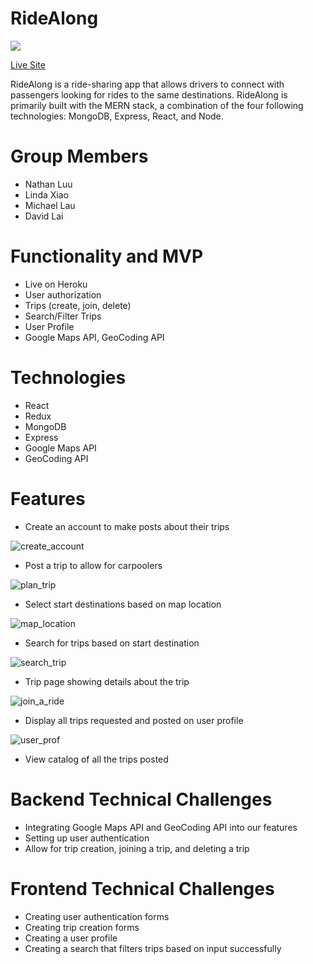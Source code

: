 # RideAlong
![](https://i.imgur.com/vscAchT.png)

[Live Site](https://ridealong-app.herokuapp.com/#/)

RideAlong is a ride-sharing app that allows drivers to connect with passengers looking for rides to the same destinations. RideAlong is primarily built with the MERN stack, a combination of the four following technologies: MongoDB, Express, React, and Node.

# Group Members
* Nathan Luu
* Linda Xiao
* Michael Lau
* David Lai

# Functionality and MVP
* Live on Heroku
* User authorization
* Trips (create, join, delete)
* Search/Filter Trips
* User Profile
* Google Maps API, GeoCoding API 

# Technologies
* React
* Redux
* MongoDB
* Express
* Google Maps API
* GeoCoding API

# Features
* Create an account to make posts about their trips

![create_account](https://i.imgur.com/iGqkE0T.png)

* Post a trip to allow for carpoolers

![plan_trip](https://i.imgur.com/Dy92Jg5.png)


* Select start destinations based on map location

![map_location](https://media.giphy.com/media/QaZXYVPwOaI8S4UVcE/giphy.gif)

* Search for trips based on start destination

![search_trip](https://media.giphy.com/media/Qwz1nZxHmP8emkLCNU/giphy.gif)

* Trip page showing details about the trip

![join_a_ride](https://media3.giphy.com/media/CIc6NECkQ0GsVg5YCt/giphy.gif)

* Display all trips requested and posted on user profile

![user_prof](https://media.giphy.com/media/IAi8uuDVMFoqGUxmyd/giphy.gif)


* View catalog of all the trips posted


# Backend Technical Challenges
* Integrating Google Maps API and GeoCoding API into our features
* Setting up user authentication
* Allow for trip creation, joining a trip, and deleting a trip

# Frontend Technical Challenges
* Creating user authentication forms
* Creating trip creation forms
* Creating a user profile 
* Creating a search that filters trips based on input successfully
